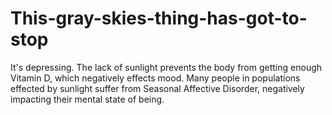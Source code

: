 # This-gray-skies-thing-has-got-to-stop
It's depressing.
The lack of sunlight prevents the body from getting enough Vitamin D, which negatively effects mood.
Many people in populations effected by sunlight suffer from Seasonal Affective Disorder, negatively impacting their mental state of being.

